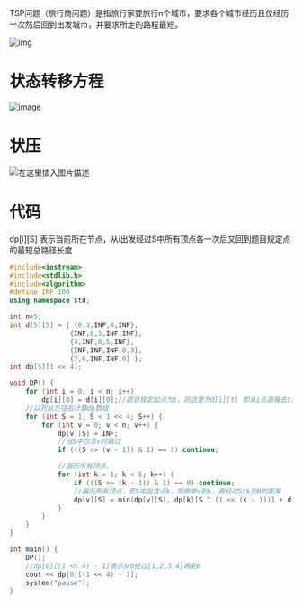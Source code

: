  TSP问题（旅行商问题）是指旅行家要旅行n个城市，要求各个城市经历且仅经历一次然后回到出发城市，并要求所走的路程最短。

![img](https://img-blog.csdnimg.cn/20190923192935826.png?x-oss-process=image/watermark,type_ZmFuZ3poZW5naGVpdGk,shadow_10,text_aHR0cHM6Ly9ibG9nLmNzZG4ubmV0L3FxXzM5NTU5NjQx,size_16,color_FFFFFF,t_70)

# 状态转移方程

![image](https://p-blog.csdn.net/images/p_blog_csdn_net/gfaiswl/612517/o_image_thumb_2.gif)

# 状压

![在这里插入图片描述](https://img-blog.csdnimg.cn/20200219232447898.png)

# 代码

dp\[i][S] 表示当前所在节点，从i出发经过S中所有顶点各一次后又回到题目规定点的最短总路径长度

~~~c++
#include<iostream>
#include<stdlib.h>
#include<algorithm>
#define INF 100
using namespace std;

int n=5;
int d[5][5] = { {0,3,INF,4,INF},
			   {INF,0,5,INF,INF},
			   {4,INF,0,5,INF},
			   {INF,INF,INF,0,3},
			   {7,6,INF,INF,0} };
int dp[5][1 << 4];

void DP() {
	for (int i = 0; i < n; i++)
		dp[i][0] = d[i][0];//题目规定起点为t，则这里为d[i][t] 即从i点直接去t点的距离
	//以列从左往右计算dp数组
	for (int S = 1; S < 1 << 4; S++) {
		for (int v = 0; v < n; v++) {
			dp[v][S] = INF;
			//当S中包含v时跳过
			if (((S >> (v - 1)) & 1) == 1) continue;

			//遍历所有顶点，
			for (int k = 1; k < 5; k++) {
				if (((S >> (k - 1)) & 1) == 0) continue;
                //遍历所有顶点，若S中包含点k，则例举v到k，再经过S/k到0的距离
				dp[v][S] = min(dp[v][S], dp[k][S ^ (1 << (k - 1))] + d[v][k]);
			}
		}
	}
}

int main() {
	DP();
	//dp[0][(1 << 4) - 1]表示从0经过{1,2,3,4}再到0
	cout << dp[0][(1 << 4) - 1];
	system("pause");
}

~~~

